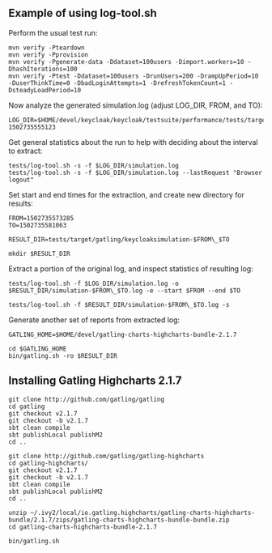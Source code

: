 Example of using log-tool.sh
----------------------------

Perform the usual test run:

```
mvn verify -Pteardown
mvn verify -Pprovision
mvn verify -Pgenerate-data -Ddataset=100users -Dimport.workers=10 -DhashIterations=100
mvn verify -Ptest -Ddataset=100users -DrunUsers=200 -DrampUpPeriod=10 -DuserThinkTime=0 -DbadLoginAttempts=1 -DrefreshTokenCount=1 -DsteadyLoadPeriod=10
```

Now analyze the generated simulation.log (adjust LOG_DIR, FROM, and TO):

```
LOG_DIR=$HOME/devel/keycloak/keycloak/testsuite/performance/tests/target/gatling/keycloaksimulation-1502735555123
```

Get general statistics about the run to help with deciding about the interval to extract:
```
tests/log-tool.sh -s -f $LOG_DIR/simulation.log 
tests/log-tool.sh -s -f $LOG_DIR/simulation.log --lastRequest "Browser logout"
```

Set start and end times for the extraction, and create new directory for results:
```
FROM=1502735573285
TO=1502735581063

RESULT_DIR=tests/target/gatling/keycloaksimulation-$FROM\_$TO

mkdir $RESULT_DIR
```

Extract a portion of the original log, and inspect statistics of resulting log:
```
tests/log-tool.sh -f $LOG_DIR/simulation.log -o $RESULT_DIR/simulation-$FROM\_$TO.log -e --start $FROM --end $TO 

tests/log-tool.sh -f $RESULT_DIR/simulation-$FROM\_$TO.log -s
```

Generate another set of reports from extracted log: 
```
GATLING_HOME=$HOME/devel/gatling-charts-highcharts-bundle-2.1.7

cd $GATLING_HOME
bin/gatling.sh -ro $RESULT_DIR

```


Installing Gatling Highcharts 2.1.7
-----------------------------------

```
git clone http://github.com/gatling/gatling
cd gatling
git checkout v2.1.7
git checkout -b v2.1.7
sbt clean compile
sbt publishLocal publishM2
cd ..

git clone http://github.com/gatling/gatling-highcharts
cd gatling-highcharts/
git checkout v2.1.7
git checkout -b v2.1.7
sbt clean compile
sbt publishLocal publishM2
cd ..

unzip ~/.ivy2/local/io.gatling.highcharts/gatling-charts-highcharts-bundle/2.1.7/zips/gatling-charts-highcharts-bundle-bundle.zip
cd gatling-charts-highcharts-bundle-2.1.7

bin/gatling.sh
```



